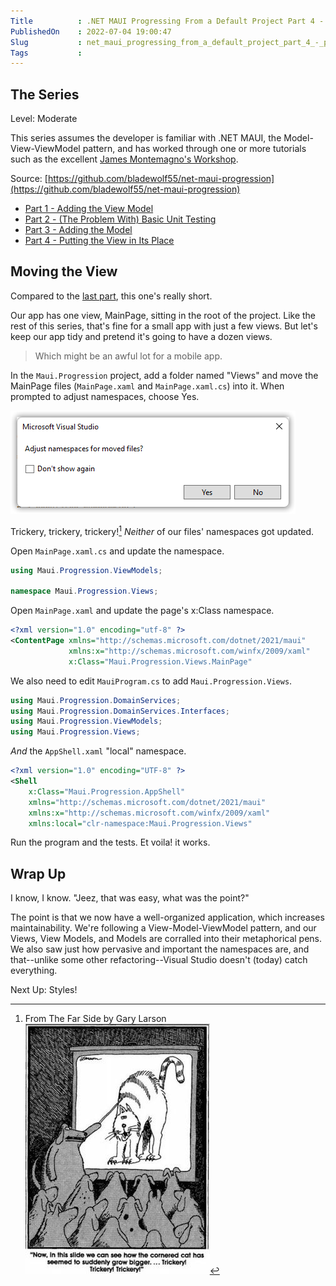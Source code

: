 ```yaml
---  
Title          : .NET MAUI Progressing From a Default Project Part 4 - Putting the View in Its Place   
PublishedOn    : 2022-07-04 19:00:47 
Slug           : net_maui_progressing_from_a_default_project_part_4_-_putting_the_view_in_its_place
Tags           :  
---
```


## The Series
Level: Moderate

This series assumes the developer is familiar with .NET MAUI, the Model-View-ViewModel pattern, and has worked through one or more tutorials such as the excellent [James Montemagno's Workshop](https://www.youtube.com/watch?app=desktop&v=DuNLR_NJv8U).

Source: [https://github.com/bladewolf55/net-maui-progression](https://github.com/bladewolf55/net-maui-progression)

*   [Part 1 - Adding the View Model](https://www.softwaremeadows.com/posts/net_maui_progressing_from_a_default_project_part_1_-_adding_the_view_model/)
*   [Part 2 - (The Problem With) Basic Unit Testing](https://www.softwaremeadows.com/posts/net_maui_progressing_from_a_default_project_part_2_-__the_problem_with__basic_unit_testing)
*   [Part 3 - Adding the Model](https://www.softwaremeadows.com/posts/net_maui_progressing_from_a_default_project_part_3_-_adding_the_model_more_testing_and_ddd/)
*   [Part 4 - Putting the View in Its Place](https://www.softwaremeadows.com/posts/net_maui_progressing_from_a_default_project_part_4_-_putting_the_view_in_its_place/)

## Moving the View
Compared to the [last part](https://www.softwaremeadows.com/posts/net_maui_progressing_from_a_default_project_part_3_-_adding_the_model_more_testing_and_ddd/), this one's really short.

Our app has one view, MainPage, sitting in the root of the project. Like the rest of this series, that's fine for a small app with just a few views. But let's keep our app tidy and pretend it's going to have a dozen views.

> Which might be an awful lot for a mobile app.

In the `Maui.Progression` project, add a folder named "Views" and move the MainPage files (`MainPage.xaml` and `MainPage.xaml.cs`) into it. When prompted to adjust namespaces, choose Yes.

![](2022-07-04-19-07-19.png)

Trickery, trickery, trickery![^farside] *Neither* of our files' namespaces got updated. 

[^farside]: From The Far Side by Gary Larson  
    ![](farside-trickery.jpg)

Open `MainPage.xaml.cs` and update the namespace.

```csharp
using Maui.Progression.ViewModels;

namespace Maui.Progression.Views;
```

Open `MainPage.xaml` and update the page's x:Class namespace. 

```xml
<?xml version="1.0" encoding="utf-8" ?>
<ContentPage xmlns="http://schemas.microsoft.com/dotnet/2021/maui"
             xmlns:x="http://schemas.microsoft.com/winfx/2009/xaml"
             x:Class="Maui.Progression.Views.MainPage"
```

We also need to edit `MauiProgram.cs` to add `Maui.Progression.Views`.

```csharp
using Maui.Progression.DomainServices;
using Maui.Progression.DomainServices.Interfaces;
using Maui.Progression.ViewModels;
using Maui.Progression.Views;
```

*And* the `AppShell.xaml` "local" namespace.

```xml
<?xml version="1.0" encoding="UTF-8" ?>
<Shell
    x:Class="Maui.Progression.AppShell"
    xmlns="http://schemas.microsoft.com/dotnet/2021/maui"
    xmlns:x="http://schemas.microsoft.com/winfx/2009/xaml"
    xmlns:local="clr-namespace:Maui.Progression.Views"
```

Run the program and the tests. Et voila! it works.

## Wrap Up
I know, I know. "Jeez, that was easy, what was the point?"

The point is that we now have a well-organized application, which increases maintainability. We're following a View-Model-ViewModel pattern, and our Views, View Models, and Models are corralled into their metaphorical pens. We also saw just how pervasive and important the namespaces are, and that--unlike some other refactoring--Visual Studio doesn't (today) catch everything.

Next Up: Styles!
